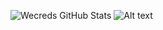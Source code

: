 ![Wecreds GitHub Stats](https://github-readme-stats.vercel.app/api?username=Wecreds&theme=calm&show_icons=true)
![Alt text](https://spotify-recently-played-readme.vercel.app/api?user=tjes8bziz5ju7eorgpxdh6laq&unique={true|1|on|yes})
